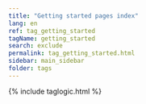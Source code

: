 ```yaml
---
title: "Getting started pages index"
lang: en
ref: tag_getting_started
tagName: getting_started
search: exclude
permalink: tag_getting_started.html
sidebar: main_sidebar
folder: tags
---
```

{% include taglogic.html %}

